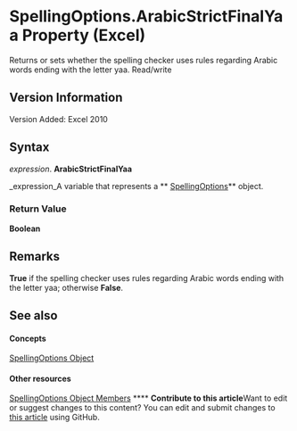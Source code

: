 
# SpellingOptions.ArabicStrictFinalYaa Property (Excel)

Returns or sets whether the spelling checker uses rules regarding Arabic words ending with the letter yaa. Read/write


## Version Information

Version Added: Excel 2010 


## Syntax

 _expression_. **ArabicStrictFinalYaa**

 _expression_A variable that represents a  ** [SpellingOptions](3ba7d0b4-bebb-0cc9-cb50-066d1c19d876.md)** object.


### Return Value

 **Boolean**


## Remarks

 **True** if the spelling checker uses rules regarding Arabic words ending with the letter yaa; otherwise **False**.


## See also


#### Concepts


 [SpellingOptions Object](3ba7d0b4-bebb-0cc9-cb50-066d1c19d876.md)
#### Other resources


 [SpellingOptions Object Members](d25612d9-256d-de1b-e89b-0440f37d9caa.md)
****   **Contribute to this article**Want to edit or suggest changes to this content? You can edit and submit changes to  [this article](https://github.com/jhershey00/VBA_Excel_Test/OpenXMLCon/articles/90affabc-b04a-62a2-6b50-91febe65def0.md) using GitHub.

